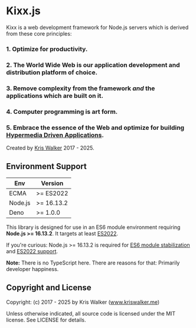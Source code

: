 Kixx.js
=======
Kixx is a web development framework for Node.js servers which is derived from these core principles:

### 1. Optimize for productivity.

### 2. The World Wide Web is our application development and distribution platform of choice.

### 3. Remove complexity from the framework *and* the applications which are built on it.

### 4. Computer programming is art form.

### 5. Embrace the essence of the Web and optimize for building [Hypermedia Driven Applications](https://htmx.org/essays/hypermedia-driven-applications/).

Created by [Kris Walker](https://www.kriswalker.me) 2017 - 2025.

## Environment Support

| Env     | Version    |
|---------|------------|
| ECMA    | >= ES2022  |
| Node.js | >= 16.13.2 |
| Deno    | >= 1.0.0   |

This library is designed for use in an ES6 module environment requiring __Node.js >= 16.13.2__. It targets at least [ES2022](https://node.green/#ES2022).

If you're curious: Node.js >= 16.13.2 is required for [ES6 module stabilization](https://nodejs.org/dist/latest-v18.x/docs/api/esm.html#modules-ecmascript-modules) and [ES2022 support](https://node.green/#ES2020).

__Note:__ There is no TypeScript here. There are reasons for that: Primarily developer happiness.

Copyright and License
---------------------
Copyright: (c) 2017 - 2025 by Kris Walker (www.kriswalker.me)

Unless otherwise indicated, all source code is licensed under the MIT license. See LICENSE for details.
